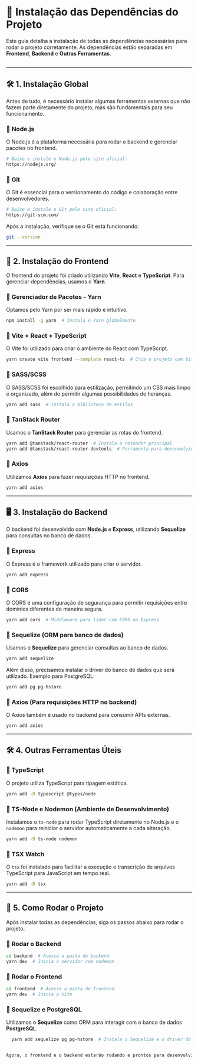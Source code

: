 # 📌 Instalação das Dependências do Projeto

Este guia detalha a instalação de todas as dependências necessárias para rodar o projeto corretamente. As dependências estão separadas em **Frontend**, **Backend** e **Outras Ferramentas**.

## 

---

## 🛠️ **1. Instalação Global**
Antes de tudo, é necessário instalar algumas ferramentas externas que não fazem parte diretamente do projeto, mas são fundamentais para seu funcionamento.

### 📌 **Node.js**
O Node.js é a plataforma necessária para rodar o backend e gerenciar pacotes no frontend.

```sh
# Baixe e instale o Node.js pelo site oficial:
https://nodejs.org/
```

### 📌 **Git**
O Git é essencial para o versionamento do código e colaboração entre desenvolvedores.

```sh
# Baixe e instale o Git pelo site oficial:
https://git-scm.com/
```

Após a instalação, verifique se o Git está funcionando:
```sh
git --version
```

---

## 🎨 **2. Instalação do Frontend**
O frontend do projeto foi criado utilizando **Vite**, **React** e **TypeScript**. Para gerenciar dependências, usamos o **Yarn**.

### 📌 **Gerenciador de Pacotes - Yarn**
Optamos pelo Yarn por ser mais rápido e intuitivo.
```sh
npm install -g yarn  # Instala o Yarn globalmente
```

### 📌 **Vite + React + TypeScript**
O Vite foi utilizado para criar o ambiente do React com TypeScript.
```sh
yarn create vite frontend --template react-ts  # Cria o projeto com Vite
```

### 📌 **SASS/SCSS**
O SASS/SCSS foi escolhido para estilização, permitindo um CSS mais limpo e organizado, além de permitir algumas possibilidades de heranças.
```sh
yarn add sass  # Instala a biblioteca de estilos
```

### 📌 **TanStack Router**
Usamos o **TanStack Router** para gerenciar as rotas do frontend.
```sh
yarn add @tanstack/react-router  # Instala o roteador principal
yarn add @tanstack/react-router-devtools  # Ferramenta para desenvolvimento de rotas
```

### 📌 **Axios**
Utilizamos **Axios** para fazer requisições HTTP no frontend.
```sh
yarn add axios
```

---

## 🖥️ **3. Instalação do Backend**
O backend foi desenvolvido com **Node.js** e **Express**, utilizando **Sequelize** para consultas no banco de dados.

### 📌 **Express**
O Express é o framework utilizado para criar o servidor.
```sh
yarn add express
```

### 📌 **CORS**
O CORS é uma configuração de segurança para permitir requisições entre domínios diferentes de maneira segura.
```sh
yarn add cors  # Middleware para lidar com CORS no Express
```

### 📌 **Sequelize (ORM para banco de dados)**
Usamos o **Sequelize** para gerenciar consultas ao banco de dados.
```sh
yarn add sequelize
```
Além disso, precisamos instalar o driver do banco de dados que será utilizado. Exemplo para PostgreSQL:
```sh
yarn add pg pg-hstore
```

### 📌 **Axios (Para requisições HTTP no backend)**
O Axios também é usado no backend para consumir APIs externas.
```sh
yarn add axios
```

---

## 🛠️ **4. Outras Ferramentas Úteis**

### 📌 **TypeScript**
O projeto utiliza TypeScript para tipagem estática.
```sh
yarn add -D typescript @types/node
```

### 📌 **TS-Node e Nodemon (Ambiente de Desenvolvimento)**
Instalamos o `ts-node` para rodar TypeScript diretamente no Node.js e o `nodemon` para reiniciar o servidor automaticamente a cada alteração.
```sh
yarn add -D ts-node nodemon
```

### 📌 **TSX Watch**
O `tsx` foi instalado para facilitar a execução e transcrição de arquivos TypeScript para JavaScript em tempo real.
```sh
yarn add -D tsx
```

---

## 🚀 **5. Como Rodar o Projeto**
Após instalar todas as dependências, siga os passos abaixo para rodar o projeto.

### 📌 **Rodar o Backend**
```sh
cd backend  # Acesse a pasta do backend
yarn dev  # Inicia o servidor com nodemon
```

### 📌 **Rodar o Frontend**
```sh
cd frontend  # Acesse a pasta do frontend
yarn dev  # Inicia o Vite
```

### 📌 **Sequelize e PostgreSQL**
Utilizamos o **Sequelize** como ORM para interagir com o banco de dados **PostgreSQL**.

```sh
  yarn add sequelize pg pg-hstore  # Instala o Sequelize e o driver do PostgreSQL


Agora, o frontend e o backend estarão rodando e prontos para desenvolvimento.
